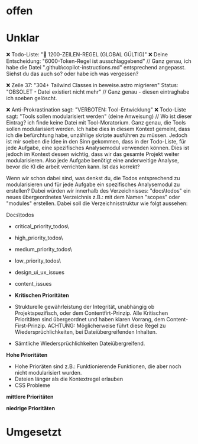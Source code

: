 # offen

# Unklar

❌ Todo-Liste: "📏 1200-ZEILEN-REGEL (GLOBAL GÜLTIG)"
❌ Deine Entscheidung: "6000-Token-Regel ist ausschlaggebend"
// Ganz genau, ich habe die Datei ".github\copilot-instructions.md" entsprechend angepasst. Siehst du das auch so? oder habe ich was vergessen?

❌ Zeile 37: "304+ Tailwind Classes in beweise.astro migrieren"
Status: "OBSOLET - Datei existiert nicht mehr"
// Ganz genau - diesen eintraghabe ich soeben gelöscht.

❌ Anti-Prokrastination sagt: "VERBOTEN: Tool-Entwicklung"
❌ Todo-Liste sagt: "Tools sollen modularisiert werden" (deine Anweisung)
// Wo ist dieser Eintrag? ich finde keine Datei mit Tool-Moratorium. Ganz genau, die Tools sollen modularisiert werden.
Ich habe dies in diesem Kontext gemeint, dass ich die befürchtung habe, unzählige skripte ausführen zu müssen.
Jedoch ist mir soeben die Idee in den Sinn gekommen, dass in der Todo-Liste, für jede Aufgabe, eine spezifisches Analysemodul verwenden können. Dies ist jedoch im Kontext dessen wichtig, dass wir das gesamte Projekt weiter modularisieren.
Also jede Aufgabe benötigt eine anderweitige Analyse, bevor die KI die arbeit verrichten kann. Ist das korrekt?

Wenn wir schon dabei sind, was denkst du, die Todos entsprechend zu modularisieren und für jede Aufgabe ein spezifisches Analysemodul zu erstellen?
Dabei würden wir innerhalb des Verzeichnisses: "docs\todos" ein neues übergeordnetes Verzeichnis z.B.: mit dem Namen "scopes" oder "modules" erstellen.
Dabei soll die Verzeichnisstruktur wie folgt aussehen:

Docs\todos

- critical_priority_todos\
- high_priority_todos\
- medium_priority_todos\
- low_priority_todos\
- design_ui_ux_issues
- content_issues
- **Kritischen Prioritäten**

- Strukturelle gewährleistung der Integrität, unabhängig ob Projektspezifisch, oder dem Contentfirt-Prinzip. Alle Kritischen Prioritäten sind übergeordnet und haben klaren Vorrang, dem Content-First-Prinzip.
  ACHTUNG: Möglicherweise führt diese Regel zu Wiedersprüchlichkeiten, bei Dateiübergreifenden Inhalten.

- Sämtliche Wiedersprüchlichkeiten Dateiübergreifend.

**Hohe Prioritäten**

- Hohe Prioräten sind z.B.: Funktionierende Funktionen, die aber noch nicht modularisiert wurden.
- Dateien länger als die Kontextregel erlauben
- CSS Probleme

**mittlere Prioritäten**

**niedrige Prioritäten**

# Umgesetzt
